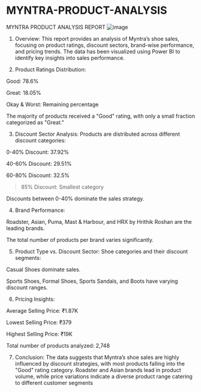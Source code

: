 # MYNTRA-PRODUCT-ANALYSIS
MYNTRA PRODUCT ANALYSIS REPORT
![image](https://github.com/user-attachments/assets/aa93a8bd-e885-4ff5-b605-c60c5628cc1d)

1. Overview:
This report provides an analysis of Myntra’s shoe sales, focusing on product ratings, discount sectors, brand-wise performance, and pricing trends. The data has been visualized using Power BI to identify key insights into sales performance.

2. Product Ratings Distribution:

Good: 78.6%

Great: 18.05%

Okay & Worst: Remaining percentage

The majority of products received a "Good" rating, with only a small fraction categorized as "Great."

3. Discount Sector Analysis:
Products are distributed across different discount categories:

0-40% Discount: 37.92%

40-60% Discount: 29.51%

60-80% Discount: 32.5%

>85% Discount: Smallest category

Discounts between 0-40% dominate the sales strategy.

4. Brand Performance:

Roadster, Asian, Puma, Mast & Harbour, and HRX by Hrithik Roshan are the leading brands.

The total number of products per brand varies significantly.

5. Product Type vs. Discount Sector:
Shoe categories and their discount segments:

Casual Shoes dominate sales.

Sports Shoes, Formal Shoes, Sports Sandals, and Boots have varying discount ranges.

6. Pricing Insights:

Average Selling Price: ₹1.87K

Lowest Selling Price: ₹379

Highest Selling Price: ₹19K


Total number of products analyzed: 2,748

7. Conclusion:
The data suggests that Myntra’s shoe sales are highly influenced by discount strategies, with most products falling into the "Good" rating category. Roadster and Asian brands lead in product volume, while price variations indicate a diverse product range catering to different customer segments
